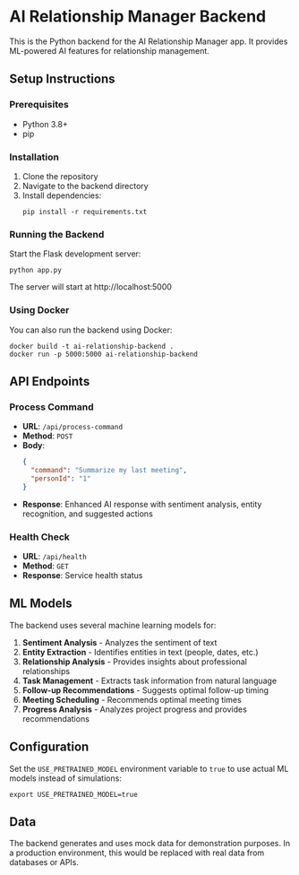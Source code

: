 
# AI Relationship Manager Backend

This is the Python backend for the AI Relationship Manager app. It provides ML-powered AI features for relationship management.

## Setup Instructions

### Prerequisites
- Python 3.8+
- pip

### Installation

1. Clone the repository
2. Navigate to the backend directory
3. Install dependencies:
   ```
   pip install -r requirements.txt
   ```

### Running the Backend

Start the Flask development server:
```
python app.py
```

The server will start at http://localhost:5000

### Using Docker

You can also run the backend using Docker:

```
docker build -t ai-relationship-backend .
docker run -p 5000:5000 ai-relationship-backend
```

## API Endpoints

### Process Command
- **URL**: `/api/process-command`
- **Method**: `POST`
- **Body**:
  ```json
  {
    "command": "Summarize my last meeting",
    "personId": "1"
  }
  ```
- **Response**: Enhanced AI response with sentiment analysis, entity recognition, and suggested actions

### Health Check
- **URL**: `/api/health`
- **Method**: `GET`
- **Response**: Service health status

## ML Models

The backend uses several machine learning models for:

1. **Sentiment Analysis** - Analyzes the sentiment of text
2. **Entity Extraction** - Identifies entities in text (people, dates, etc.)
3. **Relationship Analysis** - Provides insights about professional relationships
4. **Task Management** - Extracts task information from natural language
5. **Follow-up Recommendations** - Suggests optimal follow-up timing
6. **Meeting Scheduling** - Recommends optimal meeting times
7. **Progress Analysis** - Analyzes project progress and provides recommendations

## Configuration

Set the `USE_PRETRAINED_MODEL` environment variable to `true` to use actual ML models instead of simulations:

```
export USE_PRETRAINED_MODEL=true
```

## Data

The backend generates and uses mock data for demonstration purposes. In a production environment, this would be replaced with real data from databases or APIs.
